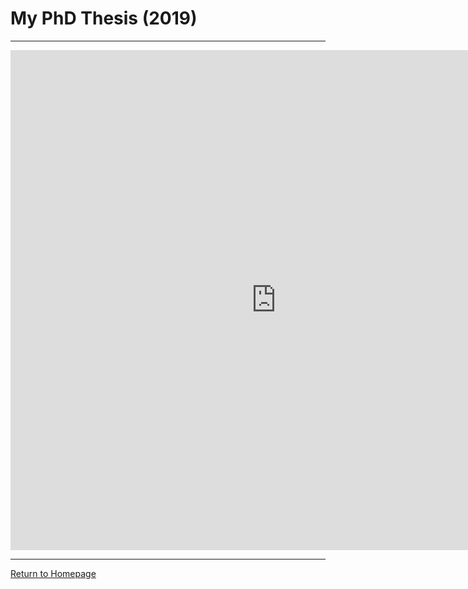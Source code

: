 # My PhD Thesis (2019)
------
<embed src="https://dgole.github.io/pdfs/gole_thesis_final.pdf" width="850" height="800" type="application/pdf" />

------
[Return to Homepage](https://dgole.github.io)

